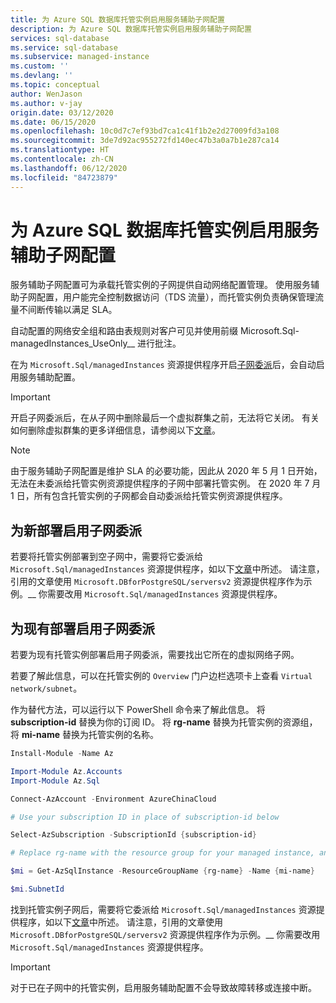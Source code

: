```yaml
---
title: 为 Azure SQL 数据库托管实例启用服务辅助子网配置
description: 为 Azure SQL 数据库托管实例启用服务辅助子网配置
services: sql-database
ms.service: sql-database
ms.subservice: managed-instance
ms.custom: ''
ms.devlang: ''
ms.topic: conceptual
author: WenJason
ms.author: v-jay
origin.date: 03/12/2020
ms.date: 06/15/2020
ms.openlocfilehash: 10c0d7c7ef93bd7ca1c41f1b2e2d27009fd3a108
ms.sourcegitcommit: 3de7d92ac955272fd140ec47b3a0a7b1e287ca14
ms.translationtype: HT
ms.contentlocale: zh-CN
ms.lasthandoff: 06/12/2020
ms.locfileid: "84723879"
---
```

# <a name="enabling-service-aided-subnet-configuration-for-azure-sql-database-managed-instance"></a>为 Azure SQL 数据库托管实例启用服务辅助子网配置
服务辅助子网配置可为承载托管实例的子网提供自动网络配置管理。 使用服务辅助子网配置，用户能完全控制数据访问（TDS 流量），而托管实例负责确保管理流量不间断传输以满足 SLA。

自动配置的网络安全组和路由表规则对客户可见并使用前缀 Microsoft.Sql-managedInstances_UseOnly__ 进行批注。

在为 `Microsoft.Sql/managedInstances` 资源提供程序开启[子网委派](../virtual-network/subnet-delegation-overview.md)后，会自动启用服务辅助配置。

> [!IMPORTANT] 
> 开启子网委派后，在从子网中删除最后一个虚拟群集之前，无法将它关闭。 有关如何删除虚拟群集的更多详细信息，请参阅以下[文章](sql-database-managed-instance-delete-virtual-cluster.md#delete-virtual-cluster-from-the-azure-portal)。

> [!NOTE] 
> 由于服务辅助子网配置是维护 SLA 的必要功能，因此从 2020 年 5 月 1 日开始，无法在未委派给托管实例资源提供程序的子网中部署托管实例。 在 2020 年 7 月 1 日，所有包含托管实例的子网都会自动委派给托管实例资源提供程序。 

## <a name="enabling-subnet-delegation-for-new-deployments"></a>为新部署启用子网委派
若要将托管实例部署到空子网中，需要将它委派给 `Microsoft.Sql/managedInstances` 资源提供程序，如以下[文章](../virtual-network/manage-subnet-delegation.md)中所述。 请注意，引用的文章使用 `Microsoft.DBforPostgreSQL/serversv2` 资源提供程序作为示例。__ 你需要改用 `Microsoft.Sql/managedInstances` 资源提供程序。

## <a name="enabling-subnet-delegation-for-existing-deployments"></a>为现有部署启用子网委派

若要为现有托管实例部署启用子网委派，需要找出它所在的虚拟网络子网。 

若要了解此信息，可以在托管实例的 `Overview` 门户边栏选项卡上查看 `Virtual network/subnet`。

作为替代方法，可以运行以下 PowerShell 命令来了解此信息。 将 **subscription-id** 替换为你的订阅 ID。 将 **rg-name** 替换为托管实例的资源组，将 **mi-name** 替换为托管实例的名称。

```powershell
Install-Module -Name Az

Import-Module Az.Accounts
Import-Module Az.Sql

Connect-AzAccount -Environment AzureChinaCloud

# Use your subscription ID in place of subscription-id below

Select-AzSubscription -SubscriptionId {subscription-id}

# Replace rg-name with the resource group for your managed instance, and replace mi-name with the name of your managed instance

$mi = Get-AzSqlInstance -ResourceGroupName {rg-name} -Name {mi-name}

$mi.SubnetId
```

找到托管实例子网后，需要将它委派给 `Microsoft.Sql/managedInstances` 资源提供程序，如以下[文章](../virtual-network/manage-subnet-delegation.md)中所述。 请注意，引用的文章使用 `Microsoft.DBforPostgreSQL/serversv2` 资源提供程序作为示例。__ 你需要改用 `Microsoft.Sql/managedInstances` 资源提供程序。


> [!IMPORTANT]
> 对于已在子网中的托管实例，启用服务辅助配置不会导致故障转移或连接中断。
